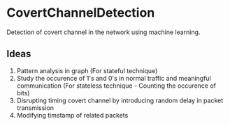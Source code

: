 # CovertChannelDetection
Detection of covert channel in the network using machine learning.

## Ideas
1. Pattern analysis in graph (For stateful technique)
2. Study the occurence of 1's and 0's in normal traffic and meaningful communication (For stateless technique - Counting the occurence of bits)
3. Disrupting timing covert channel by introducing random delay in packet transmission
4. Modifying timstamp of related packets
